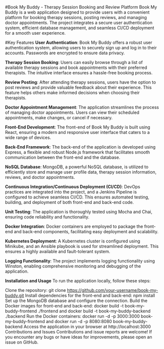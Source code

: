 #Book My Buddy - Therapy Session Booking and Review Platform
Book My Buddy is a web application designed to provide users with a convenient platform for booking therapy sessions, posting reviews, and managing doctor appointments. The project integrates a secure user authentication system, efficient database management, and seamless CI/CD deployment for a smooth user experience.

#Key Features
**User Authentication**: Book My Buddy offers a robust user authentication system, allowing users to securely sign up and log in to their accounts. Passwords are encrypted to ensure data privacy.

**Therapy Session Booking**: Users can easily browse through a list of available therapy sessions and book appointments with their preferred therapists. The intuitive interface ensures a hassle-free booking process.

**Review Posting**: After attending therapy sessions, users have the option to post reviews and provide valuable feedback about their experience. This feature helps others make informed decisions when choosing their therapists.

**Doctor Appointment Management**: The application streamlines the process of managing doctor appointments. Users can view their scheduled appointments, make changes, or cancel if necessary.

**Front-End Development**: The front-end of Book My Buddy is built using React, ensuring a modern and responsive user interface that caters to a wide range of devices.

**Back-End Framework**: The back-end of the application is developed using Express, a flexible and robust Node.js framework that facilitates smooth communication between the front-end and the database.

**NoSQL Database**: MongoDB, a powerful NoSQL database, is utilized to efficiently store and manage user profile data, therapy session information, reviews, and doctor appointments.

**Continuous Integration/Continuous Deployment (CI/CD)**: DevOps practices are integrated into the project, and a Jenkins Pipeline is configured to achieve seamless CI/CD. This ensures automated testing, building, and deployment of both front-end and back-end code.

**Unit Testing**: The application is thoroughly tested using Mocha and Chai, ensuring code reliability and functionality.

**Docker Integration**: Docker containers are employed to package the front-end and back-end components, facilitating easy deployment and scalability.

**Kubernetes Deployment**: A Kubernetes cluster is configured using Minikube, and an Ansible playbook is used for streamlined deployment. This ensures a highly available and fault-tolerant system.

**Logging Functionality**: The project implements logging functionality using Winston, enabling comprehensive monitoring and debugging of the application.

**Installation and Usage**
To run the application locally, follow these steps:

Clone the repository: git clone https://github.com/your-username/book-my-buddy.git
Install dependencies for the front-end and back-end: npm install
Set up the MongoDB database and configure the connection.
Build the Docker images for front-end and back-end: docker build -t book-my-buddy-frontend ./frontend and docker build -t book-my-buddy-backend ./backend
Run the Docker containers: docker run -d -p 3000:3000 book-my-buddy-frontend and docker run -d -p 8080:8080 book-my-buddy-backend
Access the application in your browser at http://localhost:3000
Contributions and Issues
Contributions and issue reports are welcome! If you encounter any bugs or have ideas for improvements, please open an issue on GitHub.
